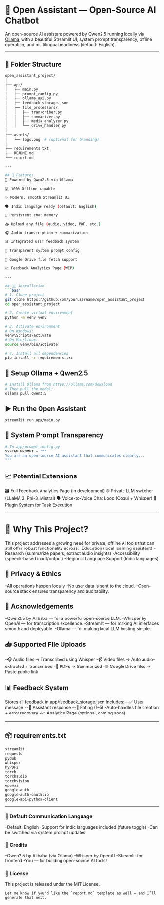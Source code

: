 # 💬 Open Assistant — Open-Source AI Chatbot

An open-source AI assistant powered by Qwen2.5 running locally via [Ollama](https://ollama.com), with a beautiful Streamlit UI, system prompt transparency, offline operation, and multilingual readiness (default: English).

---

## 📁 Folder Structure

```bash
open_assistant_project/
│
├── app/
│   ├── main.py
│   ├── prompt_config.py
│   ├── ollama_api.py
│   ├── feedback_storage.json
│   ├── file_processors/
│   │   ├── transcriber.py
│   │   ├── summarizer.py
│   │   ├── media_analyzer.py
│   │   └── drive_handler.py
│
├── assets/
│   └── logo.png  # (optional for branding)
│
├── requirements.txt
├── README.md
└── report.md

---

## 🚀 Features
🧠 Powered by Qwen2.5 via Ollama

💻 100% Offline capable

✨ Modern, smooth Streamlit UI

🗣️ Indic language ready (default: English)

🔁 Persistent chat memory

📥 Upload any file (audio, video, PDF, etc.)

🎧 Audio transcription + summarization

📊 Integrated user feedback system

🔐 Transparent system prompt config

📂 Google Drive file fetch support

📈 Feedback Analytics Page (WIP)

---

## 🧑‍💻 Installation
```bash
# 1. Clone project
git clone https://github.com/yourusername/open_assistant_project
cd open_assistant_project

# 2. Create virtual environment
python -m venv venv

# 3. Activate environment
# On Windows:
venv\Scripts\activate
# On Mac/Linux:
source venv/bin/activate

# 4. Install all dependencies
pip install -r requirements.txt
```

## 🧠 Setup Ollama + Qwen2.5
```bash
# Install Ollama from https://ollama.com/download
# Then pull the model:
ollama pull qwen2.5
```

## ▶️ Run the Open Assistant
```bash
streamlit run app/main.py
```
## 💬 System Prompt Transparency
```python
# In app/prompt_config.py
SYSTEM_PROMPT = """
You are an open-source AI assistant that communicates clearly...
"""
```

## 📈 Potential Extensions
🗃️ Full Feedback Analytics Page (in development)
🌐 Private LLM switcher (LLaMA 3, Phi-3, Mistral)
🗣️ Voice-to-Voice Chat Loop (Coqui + Whisper)
🧩 Plugin System for Task Execution

---
# 🙋 Why This Project?
This project addresses a growing need for private, offline AI tools that can still offer robust functionality across:
-Education (local learning assistant)
-Research (summarize papers, extract audio insights)
-Accessibility (speech-based input/output)
-Regional Language Support (Indic languages)

## 🔐 Privacy & Ethics
-All operations happen locally
-No user data is sent to the cloud.
-Open-source stack ensures transparency and auditability.

## 👏 Acknowledgements
-Qwen2.5 by Alibaba — for a powerful open-source LLM.
-Whisper by OpenAI — for transcription excellence.
-Streamlit — for making AI interfaces smooth and deployable.
-Ollama — for making local LLM hosting simple.


## 📥 Supported File Uploads
-🎧 Audio files → Transcribed using Whisper
-📹 Video files → Auto audio-extracted + transcribed
-📄 PDFs → Summarized
-🌐 Google Drive files → Paste public link

## 📊 Feedback System
Stores all feedback in app/feedback_storage.json
Includes:
--✅ User message
--🤖 Assistant response
--🌟 Rating (1–5)
-Auto-handles file creation + error recovery
-📈 Analytics Page (optional, coming soon)

---
## 📦 requirements.txt
```bash
streamlit
requests
pydub
whisper
PyPDF2
torch
torchaudio
torchvision
openai
google-auth
google-auth-oauthlib
google-api-python-client
```

---
### 🧠 Default Communication Language
-Default: English
-Support for Indic languages included (future toggle)
-Can be switched via system prompt updates

### 🙌 Credits
-Qwen2.5 by Alibaba (via Ollama)
-Whisper by OpenAI
-Streamlit for frontend
-You — for building open-source AI tools!

### 📃 License
This project is released under the MIT License.
```vbnet
Let me know if you'd like the `report.md` template as well — and I’ll generate that next.
```